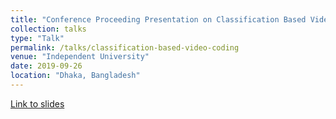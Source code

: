```yaml
---
title: "Conference Proceeding Presentation on Classification Based Video Coding"
collection: talks
type: "Talk"
permalink: /talks/classification-based-video-coding
venue: "Independent University"
date: 2019-09-26
location: "Dhaka, Bangladesh"
---
```


[Link to slides](https://drive.google.com/file/d/1QZN4u0ywpcazfQYGoPdTgfs3F4PWBlLH/view?usp=sharing)

